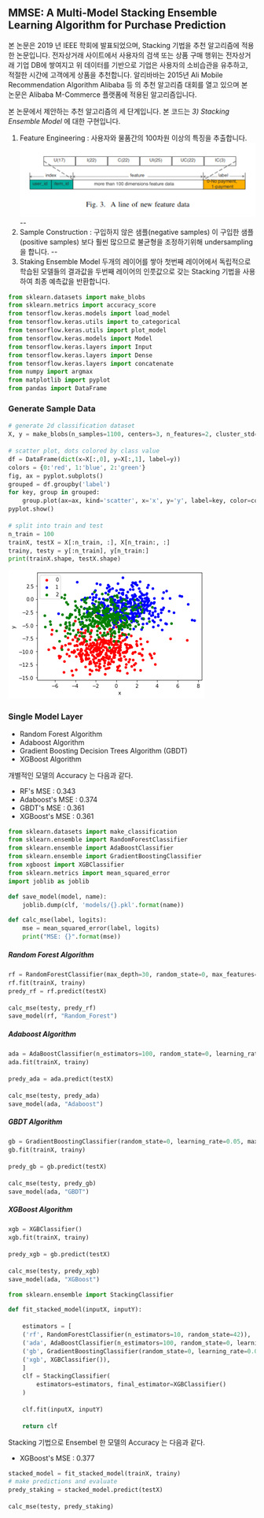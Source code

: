 ## MMSE: A Multi-Model Stacking Ensemble Learning Algorithm for Purchase Prediction

본 논문은 2019 년 IEEE 학회에 발표되었으며, Stacking 기법을 추천 알고리즘에 적용한 논문입니다. 
전자상거래 사이트에서 사용자의 검색 또는 상품 구매 행위는 전자상거래 기업 DB에 쌓여지고 위 데이터를 기반으로 기업은 사용자의 소비습관을 유추하고, 적절한 시간에 고객에게 상품을 추천합니다. 알리바바는 2015년 Ali Mobile Recommendation Algorithm Alibaba 등 의 추천 알고리즘 대회를 열고 있으며 본 논문은 Alibaba M-Commerce 플랫폼에 적용된 알고리즘입니다.  

본 논문에서 제안하는 추천 알고리즘의 세 단계입니다. 본 코드는 *3) Stacking Ensemble Model* 에 대한 구현입니다.

1) Feature Engineering : 사용자와 물품간의 100차원 이상의 특징을 추출합니다. 
![Alt text](./res/ensemble_features.png "Ensemble Feature")
--
2) Sample Construction : 구입하지 않은 샘플(negative samples) 이 구입한 샘플(positive samples) 보다 훨씬 많으므로 불균형을 조정하기위해 undersampling 을 합니다.
--
3) Staking Ensemble Model 두개의 레이어를 쌓아 첫번째 레이어에서 독립적으로 학습된 모델들의 결과값을 두번째 레이어의 인풋값으로 갖는 Stacking 기법을 사용하여 최종 예측값을 반환합니다.

```python
from sklearn.datasets import make_blobs
from sklearn.metrics import accuracy_score
from tensorflow.keras.models import load_model
from tensorflow.keras.utils import to_categorical
from tensorflow.keras.utils import plot_model
from tensorflow.keras.models import Model
from tensorflow.keras.layers import Input
from tensorflow.keras.layers import Dense
from tensorflow.keras.layers import concatenate
from numpy import argmax
from matplotlib import pyplot
from pandas import DataFrame
```

### Generate Sample Data

```python
# generate 2d classification dataset
X, y = make_blobs(n_samples=1100, centers=3, n_features=2, cluster_std=2, random_state=2)

# scatter plot, dots colored by class value
df = DataFrame(dict(x=X[:,0], y=X[:,1], label=y))
colors = {0:'red', 1:'blue', 2:'green'}
fig, ax = pyplot.subplots()
grouped = df.groupby('label')
for key, group in grouped:
    group.plot(ax=ax, kind='scatter', x='x', y='y', label=key, color=colors[key])
pyplot.show()

# split into train and test
n_train = 100
trainX, testX = X[:n_train, :], X[n_train:, :]
trainy, testy = y[:n_train], y[n_train:]
print(trainX.shape, testX.shape)
```
![Alt text](./res/2.png "Ensemble Feature")

### Single Model Layer
- Random Forest Algorithm
- Adaboost Algorithm
- Gradient Boosting Decision Trees Algorithm (GBDT)
- XGBoost Algorithm

개별적인 모델의 Accuracy 는 다음과 같다.

- RF's MSE : 0.343
- Adaboost's MSE : 0.374
- GBDT's MSE : 0.361
- XGBoost's MSE : 0.361


```python
from sklearn.datasets import make_classification
from sklearn.ensemble import RandomForestClassifier
from sklearn.ensemble import AdaBoostClassifier
from sklearn.ensemble import GradientBoostingClassifier
from xgboost import XGBClassifier
from sklearn.metrics import mean_squared_error
import joblib as joblib
```

```python
def save_model(model, name):
    joblib.dump(clf, 'models/{}.pkl'.format(name)) 
```

```python
def calc_mse(label, logits):
    mse = mean_squared_error(label, logits)
    print("MSE: {}".format(mse))
```

##### Random Forest Algorithm

```python
rf = RandomForestClassifier(max_depth=30, random_state=0, max_features="sqrt", min_samples_leaf=10)
rf.fit(trainX, trainy)
predy_rf = rf.predict(testX)

calc_mse(testy, predy_rf)
save_model(rf, "Random_Forest")
```

##### Adaboost Algorithm

```python
ada = AdaBoostClassifier(n_estimators=100, random_state=0, learning_rate=0.05)
ada.fit(trainX, trainy)

predy_ada = ada.predict(testX)

calc_mse(testy, predy_ada)
save_model(ada, "Adaboost")

```

##### GBDT Algorithm

```python
gb = GradientBoostingClassifier(random_state=0, learning_rate=0.05, max_features="sqrt", min_samples_leaf=10)
gb.fit(trainX, trainy)

predy_gb = gb.predict(testX)

calc_mse(testy, predy_gb)
save_model(ada, "GBDT")
```

##### XGBoost Algorithm

```python
xgb = XGBClassifier()
xgb.fit(trainX, trainy)

predy_xgb = gb.predict(testX)

calc_mse(testy, predy_xgb)
save_model(ada, "XGBoost")
```

```python
from sklearn.ensemble import StackingClassifier
```

```python
def fit_stacked_model(inputX, inputY):
    
    estimators = [
    ('rf', RandomForestClassifier(n_estimators=10, random_state=42)),
    ('ada', AdaBoostClassifier(n_estimators=100, random_state=0, learning_rate=0.05)),
    ('gb', GradientBoostingClassifier(random_state=0, learning_rate=0.05, max_features="sqrt", min_samples_leaf=10)),
    ('xgb', XGBClassifier()),
    ]
    clf = StackingClassifier(
        estimators=estimators, final_estimator=XGBClassifier()
    )

    clf.fit(inputX, inputY)

    return clf
```
Stacking 기법으로 Ensembel 한 모델의 Accuracy 는 다음과 같다.

- XGBoost's MSE : 0.377
```python
stacked_model = fit_stacked_model(trainX, trainy)
# make predictions and evaluate
predy_staking = stacked_model.predict(testX)

calc_mse(testy, predy_staking)
```
